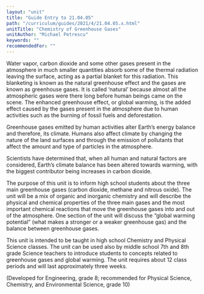 ```yaml
---
layout: "unit"
title: "Guide Entry to 21.04.05"
path: "/curriculum/guides/2021/4/21.04.05.x.html"
unitTitle: "Chemistry of Greenhouse Gases"
unitAuthor: "Michael Petrescu"
keywords: ""
recommendedFor: "" 
---
```

<main>
        <p>Water vapor, carbon dioxide and some other gases present in the atmosphere in much smaller quantities absorb some of the thermal radiation leaving the surface, acting as a partial blanket for this radiation. This blanketing is known as the natural greenhouse effect and the gases are known as greenhouse gases. It is called &lsquo;natural&rsquo; because almost all the atmospheric gases were there long before human beings came on the scene. The enhanced greenhouse effect, or global warming, is the added effect caused by the gases present in the atmosphere due to human activities such as the burning of fossil fuels and deforestation.</p>
<p>Greenhouse gases emitted by human activities alter Earth&rsquo;s energy balance and therefore, its climate. Humans also affect climate by changing the nature of the land surfaces and through the emission of pollutants that affect the amount and type of particles in the atmosphere.</p>
<p>Scientists have determined that, when all human and natural factors are considered, Earth&rsquo;s climate balance has been altered towards warming, with the biggest contributor being increases in carbon dioxide.</p>
<p>The purpose of this unit is to inform high school students about the three main greenhouse gases (carbon dioxide, methane and nitrous oxide). The unit will be a mix of organic and inorganic chemistry and will describe the physical and chemical properties of the three main gases and the most important chemical reactions that move the greenhouse gases into and out of the atmosphere. One section of the unit will discuss the &ldquo;global warming potential&rdquo; (what makes a stronger or a weaker greenhouse gas) and the balance between greenhouse gases.</p>
<p>This unit is intended to be taught in high school Chemistry and Physical Science classes. The unit can be used also by middle school 7th and 8th grade Science teachers to introduce students to concepts related to greenhouse gases and global warming. The unit requires about 12 class periods and will last approximately three weeks.</p>
<p>(Developed for Engineering, grade 8; recommended for Physical Science, Chemistry, and Environmental Science, grade 10)</p>
</main>
